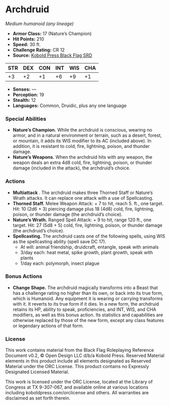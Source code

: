 # Archdruid

*Medium humanoid (any lineage)*

- **Armor Class:** 17 (Nature’s Champion)
- **Hit Points:** 210
- **Speed:** 30 ft.
- **Challenge Rating:** CR 12
- **Source:** [Kobold Press Black Flag SRD](https://koboldpress.com/black-flag-roleplaying/)

| STR | DEX | CON | INT | WIS | CHA |
| --- | --- | --- | --- | --- | --- |
| +3 | +2 | +1 | +6 | +9 | +1 |

- **Senses:** —
- **Perception:** 19
- **Stealth:** 12
- **Languages:** Common, Druidic, plus any one language

### Special Abilities

- **Nature’s Champion.** While the archdruid is conscious, wearing no armor, and in a natural environment or terrain, such as a desert, forest, or mountain, it adds its WIS modifier to its AC (included above). In addition, it is resistant to cold, fire, lightning, poison, and thunder damage.
- **Nature’s Weapons.** When the archdruid hits with any weapon, the weapon deals an extra 4d8 cold, fire, lightning, poison, or thunder damage (included in the attack), the archdruid’s choice.

### Actions

- **Multiattack** . The archdruid makes three Thorned Staff or Nature’s Wrath attacks. It can replace one attack with a use of Spellcasting.
- **Thorned Staff.** Melee Weapon Attack: + 7 to hit, reach 5. ft., one target. Hit: 10 (2d6 + 3) piercing damage plus 18 (4d8) cold, fire, lightning, poison, or thunder damage (the archdruid’s choice).
- **Nature’s Wrath.** Ranged Spell Attack: + 9 to hit, range 120 ft., one target. Hit: 27 (5d8 + 5) cold, fire, lightning, poison, or thunder damage (the archdruid’s choice).
- **Spellcasting.** The archdruid casts one of the following spells, using WIS as the spellcasting ability (spell save DC 17).
	- At will: animal friendship, druidcraft, entangle, speak with animals
	- 3/day each: heat metal, spike growth, plant growth, speak with plants
	- 1/day each: polymorph, insect plague

### Bonus Actions

- **Change Shape.** The archdruid magically transforms into a Beast that has a challenge rating no higher than its own, or back into its true form, which is Humanoid. Any equipment it is wearing or carrying transforms with it. It reverts to its true form if it dies. In a new form, the archdruid retains its HP, ability to speak, proficiencies, and INT, WIS, and CHA modifiers, as well as this bonus action. Its statistics and capabilities are otherwise replaced by those of the new form, except any class features or legendary actions of that form.

### License

This work contains material from the Black Flag Roleplaying Reference Document v0.2, © Open Design LLC d/b/a Kobold Press. Reserved Material elements in this product include all elements designated as Reserved Material under the ORC License. This product contains no Expressly Designated Licensed Material.

This work is licensed under the ORC License, located at the Library of Congress at TX 9-307-067, and available online at various locations including koboldpress.com/orclicense and others. All warranties are disclaimed as set forth therein.

